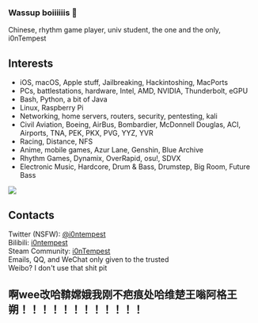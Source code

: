 ### Wassup boiiiiiis 👋
Chinese, rhythm game player, univ student, the one and the only, i0nTempest

## Interests
- iOS, macOS, Apple stuff, Jailbreaking, Hackintoshing, MacPorts
- PCs, battlestations, hardware, Intel, AMD, NVIDIA, Thunderbolt, eGPU
- Bash, Python, a bit of Java
- Linux, Raspberry Pi
- Networking, home servers, routers, security, pentesting, kali
- Civil Aviation, Boeing, AirBus, Bombardier, McDonnell Douglas, ACI, Airports, TNA, PEK, PKX, PVG, YYZ, YVR
- Racing, Distance, NFS
- Anime, mobile games, Azur Lane, Genshin, Blue Archive
- Rhythm Games, Dynamix, OverRapid, osu!, SDVX
- Electronic Music, Hardcore, Drum & Bass, Drumstep, Big Room, Future Bass

<img src="https://github-readme-stats-mrdulin.vercel.app/api?username=i0ntempest&show_icons=true&hide_border=true&icon_color=79dafa&title_color=50eeee&text_color=ccff00%22%20align=%22right%22%3E">

## Contacts

Twitter (NSFW): [@i0ntempest](https://twitter.com/i0ntempest) \
Bilibili: [i0ntempest](https://space.bilibili.com/14848087) \
Steam Community: [i0nTempest](https://steamcommunity.com/id/i0ntempest/) \
Emails, QQ, and WeChat only given to the trusted \
Weibo? I don't use that shit pit

## 啊wee改哈鞥嫦娥我刚不疤痕处哈维楚王嗡阿格王朔！！！！！！！！！！！！

<!--
**i0ntempest/i0ntempest** is a ✨ _special_ ✨ repository because its `README.md` (this file) appears on your GitHub profile.

Here are some ideas to get you started:

- 🔭 I’m currently working on ...
- 🌱 I’m currently learning ...
- 👯 I’m looking to collaborate on ...
- 🤔 I’m looking for help with ...
- 💬 Ask me about ...
- 📫 How to reach me: ...
- 😄 Pronouns: ...
- ⚡ Fun fact: ...
-->
